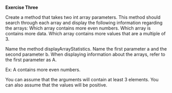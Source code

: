 **Exercise Three**

Create a method that takes two int array parameters. This method should search through each array and display the following information regarding the arrays:
Which array contains more even numbers.
Which array is contains more data.
Which array contains more values that are a multiple of 3.

Name the method displayArrayStatistics. Name the first parameter a and the second parameter b. When displaying information about the arrays, refer to the first parameter as A.

Ex:
A contains more even numbers.

You can assume that the arguments will contain at least 3 elements. You can also assume that the values will be positive.